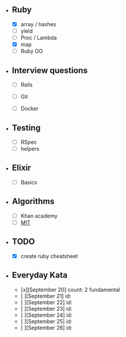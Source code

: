 - ## Ruby
    - [x] array / hashes
    - [ ] yield
    - [ ] Proc / Lambda  
    - [x] map
    - [ ] Ruby OO  

- ## Interview questions
    -  [ ] Rails
    -  [ ] Git
    -  [ ] Docker


- ## Testing
    - [ ] RSpec
    - [ ] helpers

- ## Elixir
    - [ ] Basics

- ## Algorithms
    - [ ] Khan academy
    - [ ] [MIT](https://ocw.mit.edu/courses/electrical-engineering-and-computer-science/6-006-introduction-to-algorithms-fall-2011/exams/)

- ## TODO
    - [x] create ruby cheatsheet

- ## Everyday Kata
    - [x][September 20] count: 2 fundamental
    - [ ][September 21] id:    
    - [ ][September 22] id:    
    - [ ][September 23] id:    
    - [ ][September 24] id:    
    - [ ][September 25] id:    
    - [ ][September 26] id:    
